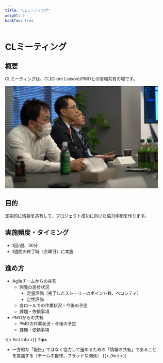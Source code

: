 ```yaml
---
title: "CLミーティング"
weight: 5
bookToc: true
---
```


# CLミーティング

## 概要
CLミーティングは、CL(Client Liaison)/PMOとの情報共有の場です。

![PMO](PMO.jpg)

## 目的
定期的に情報を共有して、プロジェクト成功に向けた協力体制を作ります。

## 実施頻度・タイミング
- 1回/週、30分
- 1週間の終了時（金曜日）に実施

## 進め方
- Agileチームからの共有
  - 開発の進捗状況
    - 定量評価（完了したストーリーのポイント数、ベロシティ）
    - 定性評価
  - 各ロールでの作業状況・今後の予定
  - 課題・依頼事項
- PMOからの共有
  - PMOの作業状況・今後の予定
  - 課題・依頼事項

{{< hint info >}}
**Tips**
- 一方的な「報告」ではなく協力して進めるための「情報の共有」であることを意識する（チームの自律、フラットな関係）
{{< /hint >}}
